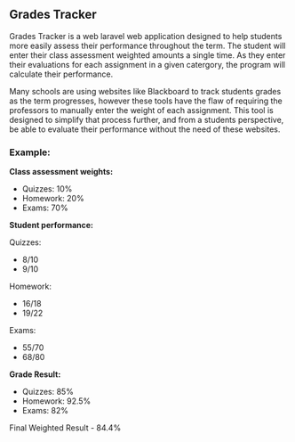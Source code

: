 ## Grades Tracker
Grades Tracker is a web laravel web application designed to help students more easily assess their performance throughout the term. The student will enter their class assessment weighted amounts a single time. As they enter their evaluations for each assignment in a given catergory, the program will calculate their performance.

Many schools are using websites like Blackboard to track students grades as the term progresses, however these tools have the flaw of requiring the professors to manually enter the weight of each assignment. This tool is designed to simplify that process further, and from a students perspective, be able to evaluate their performance without the need of these websites.

### Example:

**Class assessment weights:**

- Quizzes: 10% 
- Homework: 20% 
- Exams: 70%

**Student performance:**

Quizzes:
- 8/10
- 9/10
  
Homework:
- 16/18
- 19/22

Exams:
- 55/70
- 68/80

**Grade Result:**
- Quizzes: 85%
- Homework: 92.5%
- Exams: 82%

Final Weighted Result - 84.4%


